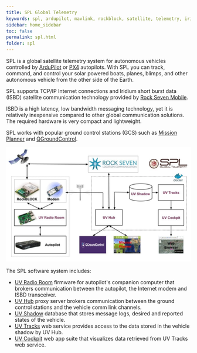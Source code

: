 ```yaml
---
title: SPL Global Telemetry
keywords: spl, ardupilot, mavlink, rockblock, satellite, telemetry, iridium, unmanned vehicle
sidebar: home_sidebar
toc: false
permalink: spl.html
folder: spl
---
```


SPL is a global satellite telemetry system for autonomous vehicles controlled by [ArduPilot](http://ardupilot.org/) or [PX4](http://px4.io/) autopilots. With SPL you can track, command, and control your solar powered boats, planes, blimps, and other autonomous vehicle from the other side of the Earth.

SPL supports TCP/IP Internet connections and Iridium short burst data (ISBD) satellite communication technology provided by [Rock Seven Mobile](http://www.rock7mobile.com/products-rockblock).

ISBD is a high latency, low bandwidth messaging technology, yet it is relatively inexpensive compared to other global communication solutions. The required hardware is very compact and lightweight.

SPL works with popular ground control stations (GCS) such as [Mission Planner](http://ardupilot.org/planner/) and
[QGroundControl](http://qgroundcontrol.com/).

![SPL System Architecture](images/spl.jpg)

The SPL software system includes:
- [UV Radio Room](radioroom.html) firmware for autopilot's companion computer that brokers communication between the autopilot, the Internet modem and ISBD transceiver.
- [UV Hub](uvhub.html) proxy server brokers communication between the ground control stations and the vehicle comm link channels.
- [UV Shadow](uvshadow.html) database that stores message logs, desired and reported states of the vehicle.
- [UV Tracks](uvtracks.html) web service provides access to the data stored in the vehicle shadow by UV Hub.
- [UV Cockpit](uvcockpit.html) web app suite that visualizes data retrieved from UV Tracks web service.
